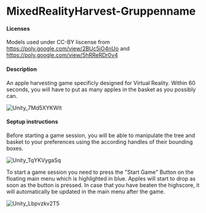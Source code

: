 # MixedRealityHarvest-Gruppenname

#### Licenses
Models used under CC-BY liscense from https://poly.google.com/view/2BUc5iO4nUo and https://poly.google.com/view/5hRReRDr0v4

#### Description
An apple harvesting game specificly designed for Virtual Reality. Within 60 seconds, you will have to put as many apples in the basket as you possibly can.

![Unity_7Md5XYKWIt](https://user-images.githubusercontent.com/56770850/102261239-af1f7380-3f11-11eb-99df-f092a08b89f1.png)

#### Septup instructions
Before starting a game session, you will be able to manipulate the tree and basket to your preferences using the according handles of their bounding boxes.

![Unity_TqYKVygaSq](https://user-images.githubusercontent.com/56770850/102260854-2a345a00-3f11-11eb-9954-c9cbf67424b1.png)

To start a game session you need to press the "Start Game" Button on the floating main menu which is highlighted in blue. Apples will start to drop as soon as the button is pressed.
In case that you have beaten the highscore, it will automatically be updated in the main menu after the game.

![Unity_Lbpvzkv2T5](https://user-images.githubusercontent.com/56770850/102261088-7b444e00-3f11-11eb-9552-8dc4082599a8.png)
